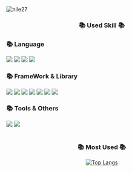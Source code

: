 ![nile27](https://capsule-render.vercel.app/api?type=waving&color=46AEDE&text=nile27'sGithub&fontColor=ffffff&height=150)


<div align="center" >
<h3>📚 Used Skill 📚</h3>
	
 <div align = "left">
 <h3>📚 Language</h3>
<div>
	<img src="https://img.shields.io/badge/JavaScript-F7DF1E?style=for-the-badge&logo=JavaScript&logoColor=white" />
	<img src="https://img.shields.io/badge/TypeScript-3178C6?style=for-the-badge&logo=typescript&logoColor=white" />
	<img src="https://img.shields.io/badge/HTML5-E34F26?style=for-the-badge&logo=HTML5&logoColor=white" />
	<img src="https://img.shields.io/badge/CSS3-1572B6?style=for-the-badge&logo=CSS3&logoColor=white" />
</div>
</div>

<div align = "left">
 <h3>📚 FrameWork & Library</h3>
<div>
	<img src="https://img.shields.io/badge/React-61DAFB?style=for-the-badge&logo=react&logoColor=white" />
	<img src="https://img.shields.io/badge/Next.js-000000?style=for-the-badge&logo=Next.js" />
	<img src="https://img.shields.io/badge/express-444444?style=for-the-badge&logo=express" />
 <img src="https://img.shields.io/badge/styled components-DB7093?style=for-the-badge&logo=styled-components&logoColor=white"/>
	<img src="https://img.shields.io/badge/Tailwindcss-06B6D4?style=for-the-badge&logo=tailwindcss&logoColor=white" />
<img src="https://img.shields.io/badge/Zustand-fff?style=for-the-badge"/>
  <img src="https://img.shields.io/badge/Recoil-3578E5?style=for-the-badge&logo=Recoil&logoColor=white"/>
  
	
</div>
</div>

<div align = "left">
 <h3>📚 Tools & Others</h3>
<div>
<img src="https://img.shields.io/badge/visual studio code-007ACC?style=for-the-badge&logo=visualstudiocode&logoColor=white" />
 <img src="https://img.shields.io/badge/Figma-F24E1E?style=for-the-badge&logo=Figma&logoColor=white"/>
 

	
</div>
</div>
</div>


<br/>

<div align="center" >
<h3>📚 Most Used 📚</h3>

[![Top Langs](https://github-readme-stats.vercel.app/api/top-langs/?username=nile27&layout=compact)](https://github.com/anuraghazra/github-readme-stats)
</div>



